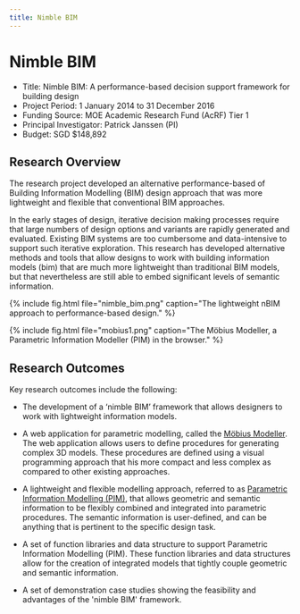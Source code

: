 ```yaml
---
title: Nimble BIM
---
```

# Nimble BIM

- Title: Nimble BIM: A performance-based decision support framework for building design
- Project Period: 1 January 2014 to 31 December 2016
- Funding Source: MOE Academic Research Fund (AcRF) Tier 1
- Principal Investigator: Patrick Janssen (PI)
- Budget: SGD $148,892

## Research Overview

The research project developed an alternative performance-based of Building Information Modelling (BIM) design approach that was more lightweight and flexible that conventional BIM approaches.

In the early stages of design, iterative decision making processes require that large numbers of design options and variants are rapidly generated and evaluated. Existing BIM systems are too cumbersome and data-intensive to support such iterative exploration. This research has developed alternative methods and tools that allow designs to work with building information models (bim) that are much more lightweight than traditional BIM models, but that nevertheless are still able to embed significant levels of semantic information. 

{% include fig.html file="nimble_bim.png" caption="The lightweight nBIM approach to performance-based design." %}

{% include fig.html file="mobius1.png" caption="The Möbius Modeller, a Parametric Information Modeller (PIM) in the browser." %}

## Research Outcomes

Key research outcomes include the following:

- The development of a ‘nimble BIM’ framework that allows designers to work with lightweight information models. 

- A web application for parametric modelling, called the [Möbius Modeller](/software/Mobius/). The web application allows users to define procedures for generating complex 3D models. These procedures are defined using a visual programming approach that his more compact and less complex as compared to other existing approaches.  

- A lightweight and flexible modelling approach, referred to as [Parametric Information Modelling (PIM)](/software/PIM), that allows geometric and semantic information to be flexibly combined and integrated into parametric procedures. The semantic information is user-defined, and can be anything that is pertinent to the specific design task. 

- A set of function libraries and data structure to support Parametric Information Modelling (PIM). These function libraries and data structures allow for the creation of integrated models that tightly couple geometric and semantic information. 

- A set of demonstration case studies showing the feasibility and advantages of the 'nimble BIM' framework. 


